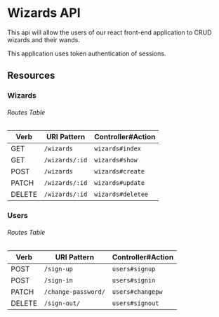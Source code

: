 # Wizards API

This api will allow the users of our react front-end application to CRUD wizards and their wands.

This application uses token authentication of sessions.

## Resources

### Wizards

###### Routes Table
| Verb   | URI Pattern            | Controller#Action |
|--------|------------------------|-------------------|
| GET    | `/wizards`             | `wizards#index`   |
| GET    | `/wizards/:id`         | `wizards#show`    |
| POST   | `/wizards`             | `wizards#create`  |
| PATCH  | `/wizards/:id`         | `wizards#update`  |
| DELETE | `/wizards/:id`         | `wizards#deletee` |

### Users

###### Routes Table
| Verb   | URI Pattern            | Controller#Action |
|--------|------------------------|-------------------|
| POST   | `/sign-up`             | `users#signup`    |
| POST   | `/sign-in`             | `users#signin`    |
| PATCH  | `/change-password/`    | `users#changepw`  |
| DELETE | `/sign-out/`           | `users#signout`   |

